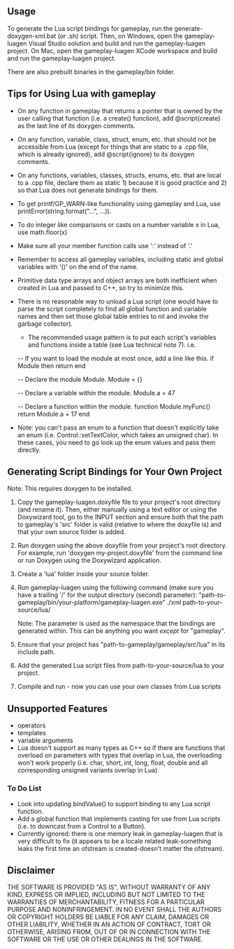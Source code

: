 ## Usage
To generate the Lua script bindings for gameplay, run the generate-doxygen-xml.bat (or .sh) script. Then, on Windows, open the gameplay-luagen Visual Studio solution and build and run the gameplay-luagen project. On Mac, open the gameplay-luagen XCode workspace and build and run the gameplay-luagen project.

There are also prebuilt binaries in the gameplay/bin folder.


## Tips for Using Lua with gameplay
- On any function in gameplay that returns a pointer that is owned by the user calling that function (i.e. a create() function), add @script{create} as the last line of its doxygen comments.
- On any function, variable, class, struct, enum, etc. that should not be accessible from Lua (except for things that are static to a .cpp file, which is already ignored), add @script{ignore} to its doxygen comments.
- On any functions, variables, classes, structs, enums, etc. that are local to a .cpp file, declare them as static 1) because it is good practice and 2) so that Lua does not generate bindings for them.
- To get printf/GP_WARN-like functionality using gameplay and Lua, use printError(string.format("...", ...)).
- To do integer like comparisons or casts on a number variable x in Lua, use math.floor(x)
- Make sure all your member function calls use ':' instead of '.'
- Remember to access all gameplay variables, including static and global variables with '()' on the end of the name.
- Primitive data type arrays and object arrays are both inefficient when created in Lua and passed to C++, so try to minimize this.
- There is no reasonable way to unload a Lua script (one would have to parse the script completely to find all global function and variable names and then set those global table entries to nil and invoke the garbage collector).
    - The recommended usage pattern is to put each script's variables and functions inside a table (see Lua technical note 7). i.e.

    -- If you want to load the module at most once, add a line like this.
    if Module then return end
    
    -- Declare the module Module.
    Module = {}
    
    -- Declare a variable within the module.
    Module.a = 47
    
    -- Declare a function within the module.
    function Module.myFunc()
       return Module.a + 17
    end
- Note: you can't pass an enum to a function that doesn't explicitly take an enum (i.e. Control::setTextColor, which takes an unsigned char). In these cases, you need to go look up the enum values and pass them directly.


## Generating Script Bindings for Your Own Project

Note: This requires doxygen to be installed.

1. Copy the gameplay-luagen.doxyfile file to your project's root directory (and rename it). Then, either manually using a text editor or using the Doxywizard tool, go to the INPUT section and ensure both that the path to gameplay's 'src' folder is valid (relative to where the doxyfile is) and that your own source folder is added.

2. Run doxygen using the above doxyfile from your project's root directory. For example, run 'doxygen my-project.doxyfile' from the command line or run Doxygen using the Doxywizard application.

3. Create a 'lua' folder inside your source folder.

4. Run gameplay-luagen using the following command (make sure you have a trailing '/' for the output directory (second) parameter):
    "path-to-gameplay/bin/your-platform/gameplay-luagen.exe" ./xml path-to-your-source/lua/ <your-project-name-here>
    
    Note: The parameter <your-project-name-here> is used as the namespace that the bindings are generated within. This can be anything you want *except* for "gameplay".
    
5. Ensure that your project has "path-to-gameplay/gameplay/src/lua" in its include path.

6. Add the generated Lua script files from path-to-your-source/lua to your project.

7. Compile and run - now you can use your own classes from Lua scripts


## Unsupported Features
- operators
- templates
- variable arguments
- Lua doesn't support as many types as C++ so if there are functions that overload on parameters with types that overlap in Lua, the overloading won't work properly (i.e. char, short, int, long, float, double and all corresponding unsigned variants overlap in Lua).


### To Do List
- Look into updating bindValue() to support binding to any Lua script function.
- Add a global function that implements casting for use from Lua scripts (i.e. to downcast from a Control to a Button).
- Currently ignored: there is one memory leak in gameplay-luagen that is very difficult to fix (it appears to be a locale related leak-something leaks the first time an ofstream is created-doesn't matter the ofstream).


## Disclaimer
THE SOFTWARE IS PROVIDED "AS IS", WITHOUT WARRANTY OF ANY KIND, EXPRESS OR IMPLIED, 
INCLUDING BUT NOT LIMITED TO THE WARRANTIES OF MERCHANTABILITY, FITNESS FOR A 
PARTICULAR PURPOSE AND NONINFRINGEMENT. IN NO EVENT SHALL THE AUTHORS OR COPYRIGHT 
HOLDERS BE LIABLE FOR ANY CLAIM, DAMAGES OR OTHER LIABILITY, WHETHER IN AN ACTION OF CONTRACT, 
TORT OR OTHERWISE, ARISING FROM, OUT OF OR IN CONNECTION WITH THE SOFTWARE OR THE USE OR 
OTHER DEALINGS IN THE SOFTWARE.